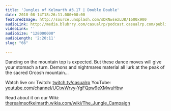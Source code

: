 ```yaml
---
title: 'Jungles of Kelmarth #3.17 | Double Double'
date: 2018-08-14T18:26:11.000+00:00
featuredImage: http://source.unsplash.com/sDRNwsezLU8/1600x900
audioLink: http://media.blubrry.com/casualrp/podcast.casualrp.com/public/Chapter%203%20Ep.%2017%20_%20Double%20Double.mp3
videoLink: ''
audioSize: "128000000"
audioLength: '2:20:11'
slug: "66"

---
```

Dancing on the mountain top is expected. But these dance moves will give your stomach a turn. Demons and nightmares material all lurk at the peak of the sacred Orcosh mountain...

Watch live on:
Twitch: [twitch.tv/casualrp](https://www.twitch.tv/casualrp)
YouTube: [youtube.com/channel/UCtwWrvy-YgFQpw9eXMwuHbw](https://www.youtube.com/channel/UCtwWrvy-YgFQpw9eXMwuHbw)

Read about it on our Wiki: [therealmsofkelmarth.wikia.com/wiki/The_Jungle_Campaign](http://therealmsofkelmarth.wikia.com/wiki/The_Jungle_Campaign)